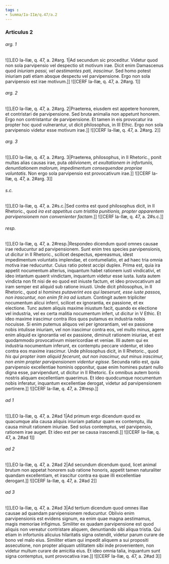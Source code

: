 ```yaml
---
tags : 
- Summa/Ia-IIæ/q.47/a.2
---
```


### Articulus 2

###### arg. 1
![[LEO Ia-IIæ, q. 47, a. 2#arg. 1|Ad secundum sic proceditur. Videtur quod non sola parvipensio vel despectio sit motivum irae. Dicit enim Damascenus quod *iniuriam passi, vel aestimantes pati, irascimur*. Sed homo potest iniuriam pati etiam absque despectu vel parvipensione. Ergo non sola parvipensio est irae motivum.]]
![[CERF Ia-IIæ, q. 47, a. 2#arg. 1]]

###### arg. 2
![[LEO Ia-IIæ, q. 47, a. 2#arg. 2|Praeterea, eiusdem est appetere honorem, et contristari de parvipensione. Sed bruta animalia non appetunt honorem. Ergo non contristantur de parvipensione. Et tamen in eis provocatur ira propter hoc quod vulnerantur, ut dicit philosophus, in III Ethic. Ergo non sola parvipensio videtur esse motivum irae.]]
![[CERF Ia-IIæ, q. 47, a. 2#arg. 2]]

###### arg. 3
![[LEO Ia-IIæ, q. 47, a. 2#arg. 3|Praeterea, philosophus, in II Rhetoric., ponit multas alias causas irae, puta *oblivionem, et exultationem in infortuniis, denuntiationem malorum, impedimentum consequendae propriae voluntatis*. Non ergo sola parvipensio est provocativum irae.]]
![[CERF Ia-IIæ, q. 47, a. 2#arg. 3]]

###### s.c.
![[LEO Ia-IIæ, q. 47, a. 2#s.c.|Sed contra est quod philosophus dicit, in II Rhetoric., quod *ira est appetitus cum tristitia punitionis, propter apparentem parvipensionem non convenienter factam*.]]
![[CERF Ia-IIæ, q. 47, a. 2#s.c.]]

###### resp.
![[LEO Ia-IIæ, q. 47, a. 2#resp.|Respondeo dicendum quod omnes causae irae reducuntur ad parvipensionem. Sunt enim tres species parvipensionis, ut dicitur in II Rhetoric., scilicet despectus, epereasmus, idest impedimentum voluntatis implendae, et contumeliatio, et ad haec tria omnia motiva irae reducuntur. Cuius ratio potest accipi duplex. Prima est, quia ira appetit nocumentum alterius, inquantum habet rationem iusti vindicativi, et ideo intantum quaerit vindictam, inquantum videtur esse iusta. Iusta autem vindicta non fit nisi de eo quod est iniuste factum, et ideo provocativum ad iram semper est aliquid sub ratione iniusti. Unde dicit philosophus, in II Rhetoric., quod *si homines putaverint eos qui laeserunt, esse iuste passos, non irascuntur, non enim fit ira ad iustum*. Contingit autem tripliciter nocumentum alicui inferri, scilicet ex ignorantia, ex passione, et ex electione. Tunc autem aliquis maxime iniustum facit, quando ex electione vel industria, vel ex certa malitia nocumentum infert, ut dicitur in V Ethic. Et ideo maxime irascimur contra illos quos putamus ex industria nobis nocuisse. Si enim putemus aliquos vel per ignorantiam, vel ex passione nobis intulisse iniuriam, vel non irascimur contra eos, vel multo minus, agere enim aliquid ex ignorantia vel ex passione, diminuit rationem iniuriae, et est quodammodo provocativum misericordiae et veniae. Illi autem qui ex industria nocumentum inferunt, ex contemptu peccare videntur, et ideo contra eos maxime irascimur. Unde philosophus dicit, in II Rhetoric., quod *his qui propter iram aliquid fecerunt, aut non irascimur, aut minus irascimur, non enim propter parvipensionem videntur egisse*. Secunda ratio est, quia parvipensio excellentiae hominis opponitur, quae enim homines putant nullo digna esse, parvipendunt, ut dicitur in II Rhetoric. Ex omnibus autem bonis nostris aliquam excellentiam quaerimus. Et ideo quodcumque nocumentum nobis inferatur, inquantum excellentiae derogat, videtur ad parvipensionem pertinere.]]
![[CERF Ia-IIæ, q. 47, a. 2#resp.]]

###### ad 1
![[LEO Ia-IIæ, q. 47, a. 2#ad 1|Ad primum ergo dicendum quod ex quacumque alia causa aliquis iniuriam patiatur quam ex contemptu, illa causa minuit rationem iniuriae. Sed solus contemptus, vel parvipensio, rationem irae auget. Et ideo est per se causa irascendi.]]
![[CERF Ia-IIæ, q. 47, a. 2#ad 1]]

###### ad 2
![[LEO Ia-IIæ, q. 47, a. 2#ad 2|Ad secundum dicendum quod, licet animal brutum non appetat honorem sub ratione honoris, appetit tamen naturaliter quandam excellentiam, et irascitur contra ea quae illi excellentiae derogant.]]
![[CERF Ia-IIæ, q. 47, a. 2#ad 2]]

###### ad 3
![[LEO Ia-IIæ, q. 47, a. 2#ad 3|Ad tertium dicendum quod omnes illae causae ad quandam parvipensionem reducuntur. Oblivio enim parvipensionis est evidens signum, ea enim quae magna aestimamus, magis memoriae infigimus. Similiter ex quadam parvipensione est quod aliquis non vereatur contristare aliquem, denuntiando sibi aliqua tristia. Qui etiam in infortuniis alicuius hilaritatis signa ostendit, videtur parum curare de bono vel malo eius. Similiter etiam qui impedit aliquem a sui propositi assecutione, non propter aliquam utilitatem sibi inde provenientem, non videtur multum curare de amicitia eius. Et ideo omnia talia, inquantum sunt signa contemptus, sunt provocativa irae.]]
![[CERF Ia-IIæ, q. 47, a. 2#ad 3]]

